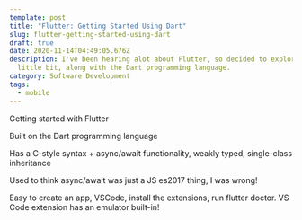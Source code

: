 ```yaml
---
template: post
title: "Flutter: Getting Started Using Dart"
slug: flutter-getting-started-using-dart
draft: true
date: 2020-11-14T04:49:05.676Z
description: I've been hearing alot about Flutter, so decided to explore it a
  little bit, along with the Dart programming language.
category: Software Development
tags:
  - mobile
---
```

Getting started with Flutter

Built on the Dart programming language

Has a C-style syntax + async/await functionality, weakly typed, single-class inheritance

Used to think async/await was just a JS es2017 thing, I was wrong! 

Easy to create an app, VSCode, install the extensions, run flutter doctor. VS Code extension has an emulator built-in!